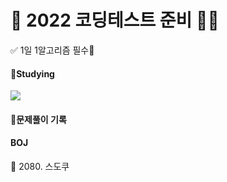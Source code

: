 # 💯 2022 코딩테스트 준비 📝💯

✅ 1일 1알고리즘 필수💖

#### 📝Studying

<img src="https://img.shields.io/badge/C++-Solutions-blue.svg?style=flat&logo=c%2B%2B"/>



#### 🧾문제풀이 기록

#### BOJ

🌱 2080. 스도쿠
